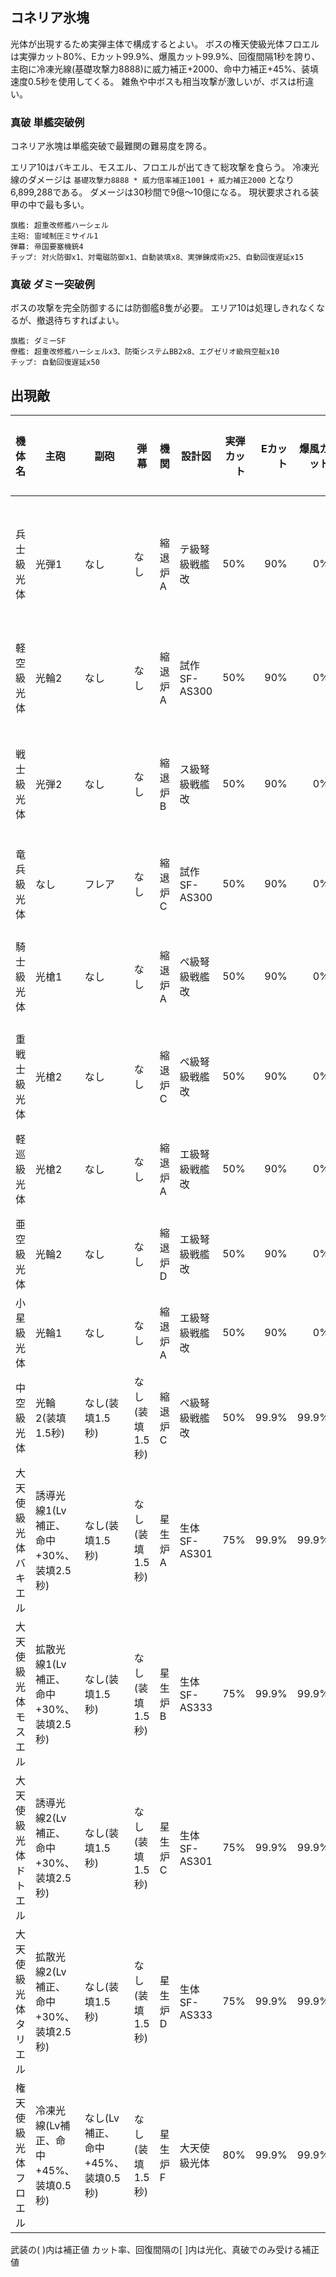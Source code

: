## コネリア氷塊

光体が出現するため実弾主体で構成するとよい。
ボスの権天使級光体フロエルは実弾カット80%、Eカット99.9%、爆風カット99.9%、回復間隔1秒を誇り、
主砲に冷凍光線(基礎攻撃力8888)に威力補正+2000、命中力補正+45%、装填速度0.5秒を使用してくる。
雑魚や中ボスも相当攻撃が激しいが、ボスは桁違い。


### 真破 単艦突破例

コネリア氷塊は単艦突破で最難関の難易度を誇る。

エリア10はバキエル、モスエル、フロエルが出てきて総攻撃を食らう。
冷凍光線のダメージは `基礎攻撃力8888 * 威力倍率補正1001 + 威力補正2000` となり6,899,288である。
ダメージは30秒間で9億～10億になる。
現状要求される装甲の中で最も多い。

```
旗艦: 超重改修艦ハーシェル
主砲: 宙域制圧ミサイル1
弾幕: 帝国要塞機銃4
チップ: 対火防御x1、対電磁防御x1、自動装填x8、実弾錬成術x25、自動回復遅延x15
```

### 真破 ダミー突破例

ボスの攻撃を完全防御するには防御艦8隻が必要。
エリア10は処理しきれなくなるが、撤退待ちすればよい。

```
旗艦: ダミーSF
僚艦: 超重改修艦ハーシェルx3、防衛システムBB2x8、エグゼリオ級飛空艇x10
チップ: 自動回復遅延x50
```

## 出現敵

<ul class="enemies-list"></ul>

| 機体名               | 主砲                                   | 副砲                              | 弾幕            | 機関    | 設計図         | 実弾カット | Eカット | 爆風カット | 回避率 | 爆風回避率 | 回復間隔 | 登場ステージ              |
|----------------------|----------------------------------------|-----------------------------------|-----------------|---------|----------------|-----------:|--------:|-----------:|-------:|-----------:|----------|---------------------------|
| 兵士級光体           | 光弾1                                  | なし                              | なし            | 縮退炉A | テ級弩級戦艦改 |        50% |     90% |         0% |     0% |         0% | 15秒     | 1、2、3、4、5、6、7、8、9 |
| 軽空級光体           | 光輪2                                  | なし                              | なし            | 縮退炉A | 試作SF-AS300   |        50% |     90% |         0% |     0% |         0% | 15秒     | 1ボス、6、7、8、9         |
| 戦士級光体           | 光弾2                                  | なし                              | なし            | 縮退炉B | ス級弩級戦艦改 |        50% |     90% |         0% |     0% |         0% | 15秒     | 2、3、4、5、6、7、8、9    |
| 竜兵級光体           | なし                                   | フレア                            | なし            | 縮退炉C | 試作SF-AS300   |        50% |     90% |         0% |     0% |         0% | 15秒     | 2ボス、7、8、9            |
| 騎士級光体           | 光槍1                                  | なし                              | なし            | 縮退炉A | ペ級弩級戦艦改 |        50% |     90% |         0% |     0% |         0% | 15秒     | 3、4、5、6、7、8、9       |
| 重戦士級光体         | 光槍2                                  | なし                              | なし            | 縮退炉C | ペ級弩級戦艦改 |        50% |     90% |         0% |     0% |         0% | 15秒     | 3ボス、8、9               |
| 軽巡級光体           | 光槍2                                  | なし                              | なし            | 縮退炉A | エ級弩級戦艦改 |        50% |     90% |         0% |     0% |         0% | 15秒     | 4、5、6、7、8、9          |
| 亜空級光体           | 光輪2                                  | なし                              | なし            | 縮退炉D | エ級弩級戦艦改 |        50% |     90% |         0% |     0% |         0% | 15秒     | 4ボス、9                  |
| 小星級光体           | 光輪1                                  | なし                              | なし            | 縮退炉A | エ級弩級戦艦改 |        50% |     90% |         0% |     0% |         0% | 15秒     | 5、6、7、8、9             |
| 中空級光体           | 光輪2(装填1.5秒)                       | なし(装填1.5秒)                   | なし(装填1.5秒) | 縮退炉C | ペ級弩級戦艦改 |        50% |   99.9% |      99.9% |     0% |         0% | 4秒      | 5ボス、9                  |
| 大天使級光体バキエル | 誘導光線1(Lv補正、命中+30%、装填2.5秒) | なし(装填1.5秒)                   | なし(装填1.5秒) | 星生炉A | 生体SF-AS301   |        75% |   99.9% |      99.9% |     0% |         0% | 2秒      | 6ボス、10                 |
| 大天使級光体モスエル | 拡散光線1(Lv補正、命中+30%、装填2.5秒) | なし(装填1.5秒)                   | なし(装填1.5秒) | 星生炉B | 生体SF-AS333   |        75% |   99.9% |      99.9% |     0% |         0% | 2秒      | 7ボス、10                 |
| 大天使級光体ドトエル | 誘導光線2(Lv補正、命中+30%、装填2.5秒) | なし(装填1.5秒)                   | なし(装填1.5秒) | 星生炉C | 生体SF-AS301   |        75% |   99.9% |      99.9% |     0% |         0% | 2秒      | 8ボス                     |
| 大天使級光体タリエル | 拡散光線2(Lv補正、命中+30%、装填2.5秒) | なし(装填1.5秒)                   | なし(装填1.5秒) | 星生炉D | 生体SF-AS333   |        75% |   99.9% |      99.9% |     0% |         0% | 2秒      | 9ボス                     |
| 権天使級光体フロエル | 冷凍光線(Lv補正、命中+45%、装填0.5秒)  | なし(Lv補正、命中+45%、装填0.5秒) | なし(装填1.5秒) | 星生炉F | 大天使級光体   |        80% |   99.9% |      99.9% |     0% |         0% | 1秒      | 10ボス                    |

武装の( )内は補正値
カット率、回復間隔の[ ]内は光化、真破でのみ受ける補正値
